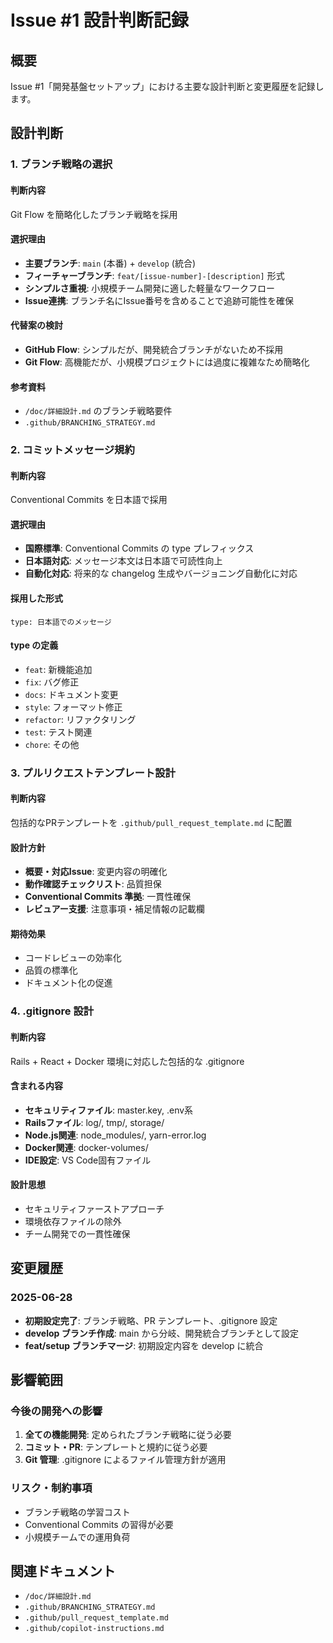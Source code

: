 # Issue #1 設計判断記録

## 概要
Issue #1「開発基盤セットアップ」における主要な設計判断と変更履歴を記録します。

## 設計判断

### 1. ブランチ戦略の選択

#### 判断内容
Git Flow を簡略化したブランチ戦略を採用

#### 選択理由
- **主要ブランチ**: `main` (本番) + `develop` (統合)
- **フィーチャーブランチ**: `feat/[issue-number]-[description]` 形式
- **シンプルさ重視**: 小規模チーム開発に適した軽量なワークフロー
- **Issue連携**: ブランチ名にIssue番号を含めることで追跡可能性を確保

#### 代替案の検討
- **GitHub Flow**: シンプルだが、開発統合ブランチがないため不採用
- **Git Flow**: 高機能だが、小規模プロジェクトには過度に複雑なため簡略化

#### 参考資料
- `/doc/詳細設計.md` のブランチ戦略要件
- `.github/BRANCHING_STRATEGY.md`

### 2. コミットメッセージ規約

#### 判断内容
Conventional Commits を日本語で採用

#### 選択理由
- **国際標準**: Conventional Commits の type プレフィックス
- **日本語対応**: メッセージ本文は日本語で可読性向上
- **自動化対応**: 将来的な changelog 生成やバージョニング自動化に対応

#### 採用した形式
```
type: 日本語でのメッセージ
```

#### type の定義
- `feat`: 新機能追加
- `fix`: バグ修正
- `docs`: ドキュメント変更
- `style`: フォーマット修正
- `refactor`: リファクタリング
- `test`: テスト関連
- `chore`: その他

### 3. プルリクエストテンプレート設計

#### 判断内容
包括的なPRテンプレートを `.github/pull_request_template.md` に配置

#### 設計方針
- **概要・対応Issue**: 変更内容の明確化
- **動作確認チェックリスト**: 品質担保
- **Conventional Commits 準拠**: 一貫性確保
- **レビュアー支援**: 注意事項・補足情報の記載欄

#### 期待効果
- コードレビューの効率化
- 品質の標準化
- ドキュメント化の促進

### 4. .gitignore 設計

#### 判断内容
Rails + React + Docker 環境に対応した包括的な .gitignore

#### 含まれる内容
- **セキュリティファイル**: master.key, .env系
- **Railsファイル**: log/, tmp/, storage/
- **Node.js関連**: node_modules/, yarn-error.log
- **Docker関連**: docker-volumes/
- **IDE設定**: VS Code固有ファイル

#### 設計思想
- セキュリティファーストアプローチ
- 環境依存ファイルの除外
- チーム開発での一貫性確保

## 変更履歴

### 2025-06-28
- **初期設定完了**: ブランチ戦略、PR テンプレート、.gitignore 設定
- **develop ブランチ作成**: main から分岐、開発統合ブランチとして設定
- **feat/setup ブランチマージ**: 初期設定内容を develop に統合

## 影響範囲

### 今後の開発への影響
1. **全ての機能開発**: 定められたブランチ戦略に従う必要
2. **コミット・PR**: テンプレートと規約に従う必要
3. **Git 管理**: .gitignore によるファイル管理方針が適用

### リスク・制約事項
- ブランチ戦略の学習コスト
- Conventional Commits の習得が必要
- 小規模チームでの運用負荷

## 関連ドキュメント
- `/doc/詳細設計.md`
- `.github/BRANCHING_STRATEGY.md`
- `.github/pull_request_template.md`
- `.github/copilot-instructions.md`
